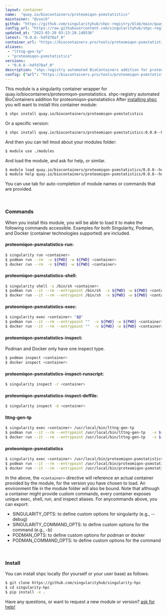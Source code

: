 ```yaml
---
layout: container
name:  "quay.io/biocontainers/proteomiqon-psmstatistics"
maintainer: "@vsoch"
github: "https://github.com/singularityhub/shpc-registry/blob/main/quay.io/biocontainers/proteomiqon-psmstatistics/container.yaml"
config_url: "https://raw.githubusercontent.com/singularityhub/shpc-registry/main/quay.io/biocontainers/proteomiqon-psmstatistics/container.yaml"
updated_at: "2023-03-20 03:23:20.140536"
latest: "0.0.8--hdfd78af_0"
container_url: "https://biocontainers.pro/tools/proteomiqon-psmstatistics"
aliases:
 - "lttng-gen-tp"
 - "proteomiqon-psmstatistics"
versions:
 - "0.0.8--hdfd78af_0"
description: "shpc-registry automated BioContainers addition for proteomiqon-psmstatistics"
config: {"url": "https://biocontainers.pro/tools/proteomiqon-psmstatistics", "maintainer": "@vsoch", "description": "shpc-registry automated BioContainers addition for proteomiqon-psmstatistics", "latest": {"0.0.8--hdfd78af_0": "sha256:7e99eecf3b2a813b1061ff50d2ebcdf4883fd92c5db430e4a7bc18dae25cea1c"}, "tags": {"0.0.8--hdfd78af_0": "sha256:7e99eecf3b2a813b1061ff50d2ebcdf4883fd92c5db430e4a7bc18dae25cea1c"}, "docker": "quay.io/biocontainers/proteomiqon-psmstatistics", "aliases": {"lttng-gen-tp": "/usr/local/bin/lttng-gen-tp", "proteomiqon-psmstatistics": "/usr/local/bin/proteomiqon-psmstatistics"}}
---
```


This module is a singularity container wrapper for quay.io/biocontainers/proteomiqon-psmstatistics.
shpc-registry automated BioContainers addition for proteomiqon-psmstatistics
After [installing shpc](#install) you will want to install this container module:


```bash
$ shpc install quay.io/biocontainers/proteomiqon-psmstatistics
```

Or a specific version:

```bash
$ shpc install quay.io/biocontainers/proteomiqon-psmstatistics:0.0.8--hdfd78af_0
```

And then you can tell lmod about your modules folder:

```bash
$ module use ./modules
```

And load the module, and ask for help, or similar.

```bash
$ module load quay.io/biocontainers/proteomiqon-psmstatistics/0.0.8--hdfd78af_0
$ module help quay.io/biocontainers/proteomiqon-psmstatistics/0.0.8--hdfd78af_0
```

You can use tab for auto-completion of module names or commands that are provided.

<br>

### Commands

When you install this module, you will be able to load it to make the following commands accessible.
Examples for both Singularity, Podman, and Docker (container technologies supported) are included.

#### proteomiqon-psmstatistics-run:

```bash
$ singularity run <container>
$ podman run --rm  -v ${PWD} -w ${PWD} <container>
$ docker run --rm  -v ${PWD} -w ${PWD} <container>
```

#### proteomiqon-psmstatistics-shell:

```bash
$ singularity shell -s /bin/sh <container>
$ podman run --it --rm --entrypoint /bin/sh  -v ${PWD} -w ${PWD} <container>
$ docker run --it --rm --entrypoint /bin/sh  -v ${PWD} -w ${PWD} <container>
```

#### proteomiqon-psmstatistics-exec:

```bash
$ singularity exec <container> "$@"
$ podman run --it --rm --entrypoint ""  -v ${PWD} -w ${PWD} <container> "$@"
$ docker run --it --rm --entrypoint ""  -v ${PWD} -w ${PWD} <container> "$@"
```

#### proteomiqon-psmstatistics-inspect:

Podman and Docker only have one inspect type.

```bash
$ podman inspect <container>
$ docker inspect <container>
```

#### proteomiqon-psmstatistics-inspect-runscript:

```bash
$ singularity inspect -r <container>
```

#### proteomiqon-psmstatistics-inspect-deffile:

```bash
$ singularity inspect -d <container>
```


#### lttng-gen-tp

```bash
$ singularity exec <container> /usr/local/bin/lttng-gen-tp
$ podman run --it --rm --entrypoint /usr/local/bin/lttng-gen-tp   -v ${PWD} -w ${PWD} <container> -c " $@"
$ docker run --it --rm --entrypoint /usr/local/bin/lttng-gen-tp   -v ${PWD} -w ${PWD} <container> -c " $@"
```


#### proteomiqon-psmstatistics

```bash
$ singularity exec <container> /usr/local/bin/proteomiqon-psmstatistics
$ podman run --it --rm --entrypoint /usr/local/bin/proteomiqon-psmstatistics   -v ${PWD} -w ${PWD} <container> -c " $@"
$ docker run --it --rm --entrypoint /usr/local/bin/proteomiqon-psmstatistics   -v ${PWD} -w ${PWD} <container> -c " $@"
```



In the above, the `<container>` directive will reference an actual container provided
by the module, for the version you have chosen to load. An environment file in the
module folder will also be bound. Note that although a container
might provide custom commands, every container exposes unique exec, shell, run, and
inspect aliases. For anycommands above, you can export:

 - SINGULARITY_OPTS: to define custom options for singularity (e.g., --debug)
 - SINGULARITY_COMMAND_OPTS: to define custom options for the command (e.g., -b)
 - PODMAN_OPTS: to define custom options for podman or docker
 - PODMAN_COMMAND_OPTS: to define custom options for the command

<br>

### Install

You can install shpc locally (for yourself or your user base) as follows:

```bash
$ git clone https://github.com/singularityhub/singularity-hpc
$ cd singularity-hpc
$ pip install -e .
```

Have any questions, or want to request a new module or version? [ask for help!](https://github.com/singularityhub/singularity-hpc/issues)